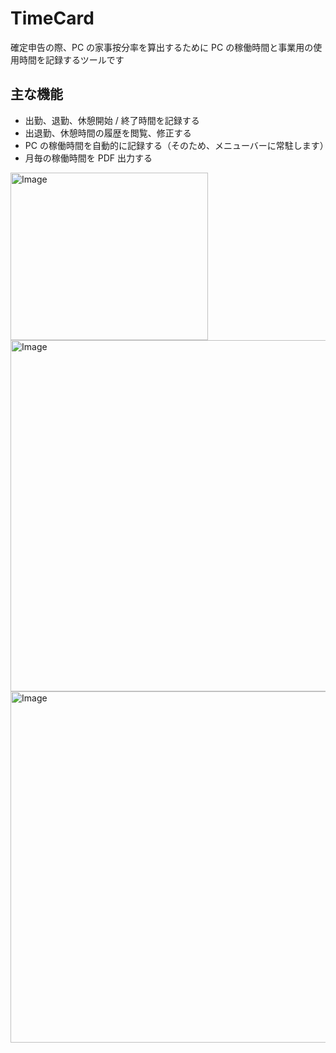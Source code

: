 # TimeCard

確定申告の際、PC の家事按分率を算出するために PC の稼働時間と事業用の使用時間を記録するツールです

## 主な機能

- 出勤、退勤、休憩開始 / 終了時間を記録する
- 出退勤、休憩時間の履歴を閲覧、修正する
- PC の稼働時間を自動的に記録する（そのため、メニューバーに常駐します）
- 月毎の稼働時間を PDF 出力する

<img width="316" height="268" alt="Image" src="https://github.com/user-attachments/assets/feea8025-7aa8-4900-b301-8dcb9ef29fc8" />
<img width="1012" height="562" alt="Image" src="https://github.com/user-attachments/assets/98bef414-5c5b-47e5-8450-d42d12e00370" />
<img width="1012" height="562" alt="Image" src="https://github.com/user-attachments/assets/40a9afa4-d5ec-42fb-8ab2-3a6ede849f10" />
